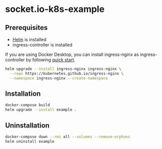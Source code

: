 # socket.io-k8s-example

## Prerequisites

- [Helm](https://helm.sh) is installed
- ingress-controller is installed

If you are using Docker Desktop, you can install ingress-nginx as ingress-controller by following [quick start](https://kubernetes.github.io/ingress-nginx/deploy/#quick-start).

```bash
helm upgrade --install ingress-nginx ingress-nginx \
  --repo https://kubernetes.github.io/ingress-nginx \
  --namespace ingress-nginx --create-namespace
```

## Installation

```bash
docker-compose build
helm upgrade --install example .
```

## Uninstallation

```bash
docker-compose down --rmi all --volumes --remove-orphans
helm uninstall example
```
